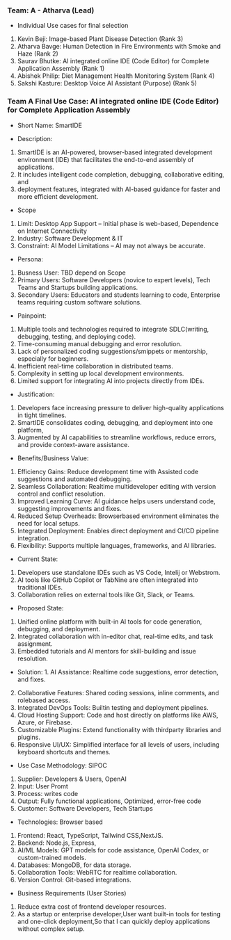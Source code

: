 ### Team: A - Atharva (Lead)
- Individual Use cases for final selection
1. Kevin Beji: Image-based Plant Disease Detection (Rank 3)
2. Atharva Bavge: Human Detection in Fire Environments with Smoke and Haze (Rank 2)
3. Saurav Bhutke: AI integrated online IDE (Code Editor) for Complete Application Assembly (Rank 1)
4. Abishek Philip: Diet Management Health Monitoring System (Rank 4)
5. Sakshi Kasture: Desktop Voice AI Assistant (Purpose) (Rank 5)

### Team A Final Use Case: AI integrated online IDE (Code Editor) for Complete Application Assembly
- Short Name: SmartIDE

- Description:
1. SmartIDE is an AI-powered, browser-based integrated development environment (IDE) that facilitates the end-to-end assembly of applications.
2. It includes intelligent code completion, debugging, collaborative editing, and
3. deployment features, integrated with AI-based guidance for faster and more efficient development.

- Scope
1. Limit: Desktop App Support – Initial phase is web-based, Dependence on Internet Connectivity
2. Industry: Software Development & IT
3. Constraint: AI Model Limitations – AI may not always be accurate.
  
- Persona:
1. Busness User: TBD depend on Scope
2. Primary Users: Software Developers (novice to expert levels), Tech Teams and Startups building applications.
3. Secondary Users: Educators and students learning to code, Enterprise teams requiring custom software solutions.

- Painpoint:
1. Multiple tools and technologies required to integrate SDLC(writing, debugging, testing, and deploying code).  
2. Time-consuming manual debugging and error resolution.  
3. Lack of personalized coding suggestions/smippets or mentorship, especially for beginners. 
4. Inefficient real-time collaboration in distributed teams.  
5. Complexity in setting up local development environments.  
6. Limited support for integrating AI into projects directly from IDEs.
   
- Justification:
1. Developers face increasing pressure to deliver high-quality applications in tight timelines.
2. SmartIDE consolidates coding, debugging, and deployment into one platform,
3. Augmented by AI capabilities to streamline workflows, reduce errors, and provide context-aware assistance.
   
- Benefits/Business Value:
1. Efficiency Gains: Reduce development time with Assisted code suggestions and automated debugging.  
2. Seamless Collaboration: Realtime multideveloper editing with version control and conflict resolution.  
3. Improved Learning Curve: AI guidance helps users understand code, suggesting improvements and fixes.  
4. Reduced Setup Overheads: Browserbased environment eliminates the need for local setups.
5. Integrated Deployment: Enables direct deployment and CI/CD pipeline integration.  
6. Flexibility: Supports multiple languages, frameworks, and AI libraries.

- Current State:
1. Developers use standalone IDEs such as VS Code, Intelij or Webstrom.
2. AI tools like GitHub Copilot or TabNine are often integrated into traditional IDEs.
3. Collaboration relies on external tools like Git, Slack, or Teams.

- Proposed State:
1. Unified online platform with built-in AI tools for code generation, debugging, and deployment.
2. Integrated collaboration with in-editor chat, real-time edits, and task assignment.
3. Embedded tutorials and AI mentors for skill-building and issue resolution.  

- Solution: 1. AI Assistance: Realtime code suggestions, error detection, and fixes.  
2. Collaborative Features: Shared coding sessions, inline comments, and rolebased access.  
3. Integrated DevOps Tools: Builtin testing and deployment pipelines.  
4. Cloud Hosting Support: Code and host directly on platforms like AWS, Azure, or Firebase.  
5. Customizable Plugins: Extend functionality with thirdparty libraries and plugins.  
6. Responsive UI/UX: Simplified interface for all levels of users, including keyboard shortcuts and themes.

- Use Case Methodology: SIPOC
1. Supplier: Developers & Users, OpenAI 
2. Input: User Promt
3. Process: writes code
4. Output: Fully functional applications, Optimized, error-free code
5. Customer: Software Developers, Tech Startups

- Technologies: Browser based
1. Frontend: React, TypeScript, Tailwind CSS,NextJS.
2. Backend: Node.js, Express,
3. AI/ML Models: GPT models for code assistance, OpenAI Codex, or custom-trained models.
5. Databases: MongoDB, for data storage.
6. Collaboration Tools: WebRTC for realtime collaboration.
7. Version Control: Git-based integrations.

- Business Requirements (User Stories)
1. Reduce extra cost of frontend developer resources.
2. As a startup or enterprise developer,User want built-in tools for testing and one-click deployment,So that I can quickly deploy applications without complex setup.


